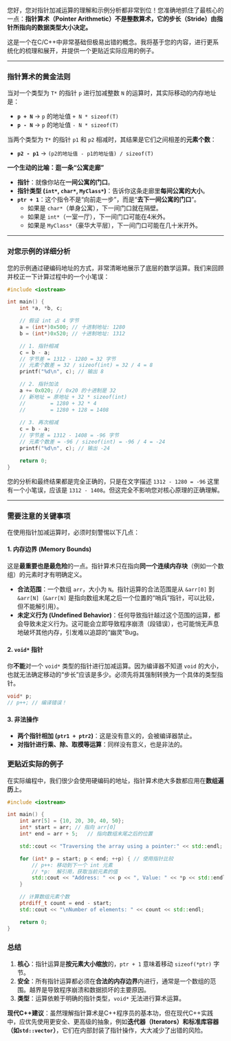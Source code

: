 您好，您对指针加减运算的理解和示例分析都非常到位！您准确地抓住了最核心的一点：**指针算术（Pointer Arithmetic）不是整数算术，它的步长（Stride）由指针所指向的数据类型大小决定。**

这是一个在C/C++中非常基础但极易出错的概念。我将基于您的内容，进行更系统化的梳理和展开，并提供一个更贴近实际应用的例子。

-----

### 指针算术的黄金法则

当对一个类型为 `T*` 的指针 `p` 进行加减整数 `N` 的运算时，其实际移动的内存地址是：

  * **`p + N`** -\>  `p` 的地址值 `+ N * sizeof(T)`
  * **`p - N`** -\>  `p` 的地址值 `- N * sizeof(T)`

当两个类型为 `T*` 的指针 `p1` 和 `p2` 相减时，其结果是它们之间相差的**元素个数**：

  * **`p2 - p1`** -\>  `(p2的地址值 - p1的地址值) / sizeof(T)`

**一个生动的比喻：逛一条“公寓走廊”**

  * **指针**：就像你站在**一间公寓的门口**。
  * **指针类型 (`int*`, `char*`, `MyClass*`)**：告诉你这条走廊里**每间公寓的大小**。
  * **`ptr + 1`**：这个指令不是“向前走一步”，而是“**去下一间公寓的门口**”。
      * 如果是 `char*`（单身公寓），下一间门口就在隔壁。
      * 如果是 `int*`（一室一厅），下一间门口可能在4米外。
      * 如果是 `MyClass*`（豪华大平层），下一间门口可能在几十米开外。

-----

### 对您示例的详细分析

您的示例通过硬编码地址的方式，非常清晰地展示了底层的数学运算。我们来回顾并校正一下计算过程中的一个小笔误：

```cpp
#include <iostream>

int main() {
    int *a, *b, c;

    // 假设 int 占 4 字节
    a = (int*)0x500; // 十进制地址: 1280
    b = (int*)0x520; // 十进制地址: 1312

    // 1. 指针相减
    c = b - a;
    // 字节差 = 1312 - 1280 = 32 字节
    // 元素个数差 = 32 / sizeof(int) = 32 / 4 = 8
    printf("%d\n", c); // 输出 8

    // 2. 指针加法
    a += 0x020; // 0x20 的十进制是 32
    // 新地址 = 原地址 + 32 * sizeof(int)
    //        = 1280 + 32 * 4
    //        = 1280 + 128 = 1408
    
    // 3. 再次相减
    c = b - a;
    // 字节差 = 1312 - 1408 = -96 字节
    // 元素个数差 = -96 / sizeof(int) = -96 / 4 = -24
    printf("%d\n", c); // 输出 -24

    return 0;
}
```

您的分析和最终结果都是完全正确的，只是在文字描述 `1312 - 1280 = -96` 这里有一个小笔误，应该是 `1312 - 1408`。但这完全不影响您对核心原理的正确理解。

-----

### 需要注意的关键事项

在使用指针加减运算时，必须时刻警惕以下几点：

#### 1\. 内存边界 (Memory Bounds)

这是**最重要也是最危险**的一点。指针算术只在指向**同一个连续内存块**（例如一个数组）的元素时才有明确定义。

  * **合法范围**：一个数组 `arr`，大小为 `N`。指针运算的合法范围是从 `&arr[0]` 到 `&arr[N]`（`&arr[N]` 是指向数组末尾之后一个位置的“哨兵”指针，可以比较，但不能解引用）。
  * **未定义行为 (Undefined Behavior)**：任何导致指针越过这个范围的运算，都会导致未定义行为。这可能会立即导致程序崩溃（段错误），也可能悄无声息地破坏其他内存，引发难以追踪的“幽灵”Bug。

#### 2\. `void*` 指针

你**不能**对一个 `void*` 类型的指针进行加减运算。因为编译器不知道 `void` 的大小，也就无法确定移动的“步长”应该是多少。必须先将其强制转换为一个具体的类型指针。

```cpp
void* p;
// p++; // 编译错误！
```

#### 3\. 非法操作

  * **两个指针相加 (`ptr1 + ptr2`)**：这是没有意义的，会被编译器禁止。
  * **对指针进行乘、除、取模等运算**：同样没有意义，也是非法的。

### 更贴近实际的例子

在实际编程中，我们很少会使用硬编码的地址，指针算术绝大多数都应用在**数组遍历**上。

```cpp
#include <iostream>

int main() {
    int arr[5] = {10, 20, 30, 40, 50};
    int* start = arr; // 指向 arr[0]
    int* end = arr + 5;   // 指向数组末尾之后的位置

    std::cout << "Traversing the array using a pointer:" << std::endl;

    for (int* p = start; p < end; ++p) { // 使用指针比较
        // p++: 移动到下一个 int 元素
        // *p:  解引用，获取当前元素的值
        std::cout << "Address: " << p << ", Value: " << *p << std::endl;
    }

    // 计算数组元素个数
    ptrdiff_t count = end - start;
    std::cout << "\nNumber of elements: " << count << std::endl;

    return 0;
}
```

### 总结

1.  **核心**：指针运算是**按元素大小缩放**的，`ptr + 1` 意味着移动 `sizeof(*ptr)` 字节。
2.  **安全**：所有指针运算都必须在**合法的内存边界**内进行，通常是一个数组的范围。越界是导致程序崩溃和数据损坏的主要原因。
3.  **类型**：运算依赖于明确的指针类型，`void*` 无法进行算术运算。

**现代C++建议**：虽然理解指针算术是C++程序员的基本功，但在现代C++实践中，应优先使用更安全、更高级的抽象，例如**迭代器（Iterators）和标准库容器（如`std::vector`）**，它们在内部封装了指针操作，大大减少了出错的风险。